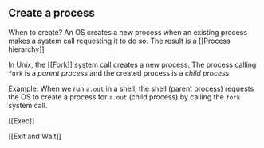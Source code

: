 ## Create a process

When to create? An OS creates a new process when an existing process makes a system call requesting it to do so. The result is a [[Process hierarchy]]

In Unix, the [[Fork]] system call creates a new process. The process calling `fork` is a *parent process* and the created process is a *child process*

Example: When we run `a.out` in a shell, the shell (parent process) requests the OS to create a process for `a.out` (child process) by calling the `fork` system call.

[[Exec]]

[[Exit and Wait]]

